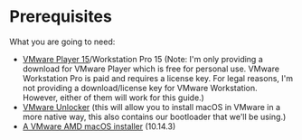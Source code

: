 # Prerequisites

What you are going to need:

* [VMware Player 15](https://www.vmware.com/au/products/workstation-player/workstation-player-evaluation.html)/Workstation Pro 15 \(Note: I'm only providing a download for VMware Player which is free for personal use. VMware Workstation Pro is paid and requires a license key. For legal reasons, I'm not providing a download/license key for VMware Workstation. However, either of them will work for this guide.\)
* [VMware Unlocker](https://github.com/paolo-projects/auto-unlocker/releases) \(this will allow you to install macOS in VMware in a more native way, this also contains our bootloader that we'll be using.\)
* [A VMware AMD macOS installer](https://amdosx.kellynet.nl/MojaveAMD2.vmdk) \(10.14.3\)



